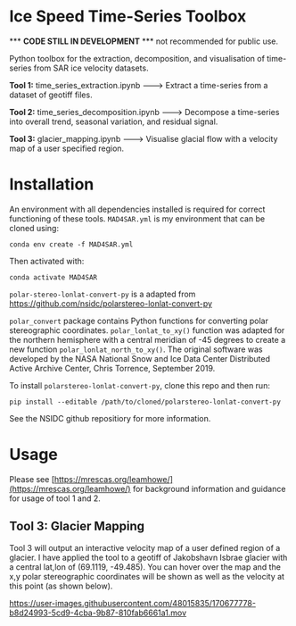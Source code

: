# Ice Speed Time-Series Toolbox

*** **CODE STILL IN DEVELOPMENT** *** not recommended for public use.

Python toolbox for the extraction, decomposition, and visualisation of time-series from SAR ice velocity datasets.


**Tool 1:** time_series_extraction.ipynb ---> Extract a time-series from a dataset of geotiff files.

**Tool 2:** time_series_decomposition.ipynb ---> Decompose a time-series into overall trend, seasonal variation, and residual signal.

**Tool 3:** glacier_mapping.ipynb ---> Visualise glacial flow with a velocity map of a user specified region.


# Installation

An environment with all dependencies installed is required for correct functioning of these tools. `MAD4SAR.yml` is my environment that can be cloned using:

    conda env create -f MAD4SAR.yml

Then activated with:

    conda activate MAD4SAR


`polar-stereo-lonlat-convert-py` is a adapted from https://github.com/nsidc/polarstereo-lonlat-convert-py

`polar_convert` package contains Python functions for converting polar stereographic coordinates. `polar_lonlat_to_xy()` function was adapted for the northern hemisphere with a central meridian of -45 degrees to create a new function `polar_lonlat_north_to_xy()`. The original software was developed by the NASA National Snow and Ice Data Center Distributed Active Archive Center, Chris Torrence, September 2019.

To install `polarstereo-lonlat-convert-py`, clone this repo and then run:

    pip install --editable /path/to/cloned/polarstereo-lonlat-convert-py

See the NSIDC github repositiory for more information.

# Usage

Please see [https://mrescas.org/leamhowe/](https://mrescas.org/leamhowe/) for background information and guidance for usage of tool 1 and 2.

## Tool 3: Glacier Mapping

Tool 3 will output an interactive velocity map of a user defined region of a glacier. I have applied the tool to a geotiff of Jakobshavn Isbrae glacier with a central lat,lon of (69.1119, -49.485). You can hover over the map and the x,y polar stereographic coordinates will be shown as well as the velocity at this point (as shown below).

https://user-images.githubusercontent.com/48015835/170677778-b8d24993-5cd9-4cba-9b87-810fab6661a1.mov

